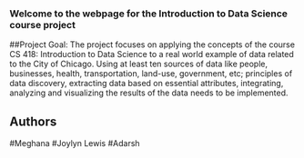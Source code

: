 ### Welcome to the webpage for the Introduction to Data Science course project

##Project Goal:
The project focuses on applying the concepts of the course CS 418: Introduction to Data Science to a real world example of data related to the City of Chicago. Using at least ten sources of data like people, businesses, health, transportation, land-use, government, etc; principles of data discovery, extracting data based on essential attributes, integrating, analyzing and visualizing the results of the data needs to be implemented. 


## Authors
#Meghana
#Joylyn Lewis
#Adarsh
